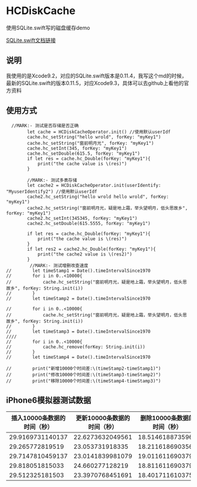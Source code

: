 # HCDiskCache
使用SQLite.swift写的磁盘缓存demo

[SQLite.swift文档链接](https://github.com/stephencelis/SQLite.swift/blob/master/Documentation/Index.md#installation)
## 说明
我使用的是Xcode9.2，对应的SQLite.swift版本是0.11.4，我写这个md的时候，最新的SQLite.swift的版本0.11.5，对应Xcode9.3，具体可以去github上看他的官方资料
## 使用方式
```
  //MARK:- 测试是否存储是否正确
        let cache = HCDiskCacheOperator.init() //使用默认userIdf
        cache.hc_setString("hello wrold", forKey: "myKey1")
        cache.hc_setString("窗前明月光", forKey: "myKey1")
        cache.hc_setInt(345, forKey: "myKey1")
        cache.hc_setDouble(615.5, forKey: "myKey1")
        if let res = cache.hc_Double(forKey: "myKey1"){
            print("the cache value is \(res)")
        }
        
        //MARK:- 测试多表存储
        let cache2 = HCDiskCacheOperator.init(userIdentify: "MyuserIdentify2") //使用默认userIdf
        cache2.hc_setString("hello wrold hello wrold", forKey: "myKey1")
        cache2.hc_setString("窗前明月光，疑是地上霜，举头望明月，低头思故乡", forKey: "myKey1")
        cache2.hc_setInt(345345, forKey: "myKey1")
        cache2.hc_setDouble(615.5555, forKey: "myKey1")
       
        if let res = cache.hc_Double(forKey: "myKey1"){
            print("the cache value is \(res)")
        }
        if let res2 = cache2.hc_Double(forKey: "myKey1"){
            print("the cache2 value is \(res2)")
        }
		 //MARK:- 测试增删改查速度
//        let timeStamp1 = Date().timeIntervalSince1970
//        for i in 0..<10000{
//            cache.hc_setString("窗前明月光，疑是地上霜，举头望明月，低头思故乡", forKey: String.init(i))
//        }
//        let timeStamp2 = Date().timeIntervalSince1970
        
//        for i in 0..<10000{
//            cache.hc_setString("窗前明月光，疑是地上霜，举头望明月，低头思故乡", forKey: String.init(i))
//        }
//        let timeStamp3 = Date().timeIntervalSince1970
////
//        for i in 0..<10000{
//            cache.hc_remove(forKey: String.init(i))
//        }
//        let timeStamp4 = Date().timeIntervalSince1970
        
//        print("新增10000个时间差:\(timeStamp2-timeStamp1)")
//        print("修改10000个时间差:\(timeStamp3-timeStamp2)")
//        print("移除10000个时间差:\(timeStamp4-timeStamp3)")
```
## iPhone6模拟器测试数据

| 插入10000条数据的时间（秒）| 更新10000条数据的时间（秒） | 删除10000条数据的时间（秒） | 
| - | - | - |
| 29.9169731140137 | 22.6273632049561| 18.5146188735962	 | 
| 29.265772819519 | 23.053731918335 | 18.2116186903566  | 
| 29.7147810459137 | 23.0141839981079 | 19.0116116903796  |
| 29.818051815033 | 24.660277128219 | 18.8116116903796  |
| 29.512325181503 | 23.3970768451691 | 18.4017116103756  |

